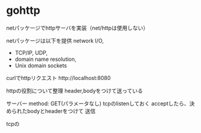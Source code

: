 # gohttp
netパッケージでhttpサーバを実装（net/httpは使用しない）

netパッケージは以下を提供
network I/O, 
* TCP/IP, UDP, 
* domain name resolution,
* Unix domain sockets

curlでhttpリクエスト
http://localhost:8080

httpの役割について整理
header,bodyをつけて送っている

サーバー
method: GET(パラメータなし)
tcpのlistenしておく
acceptしたら、決められたbodyとheaderをつけて
送信

tcpの